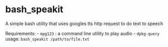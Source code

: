 bash_speakit
============

A simple bash utility that uses googles tts http request to do text to speech

Requirements:
    - `mpg123` : a command line utility to play audio
    - `dpkg-query`
usage: 
    `bash_speakit /path/to/file.txt`

